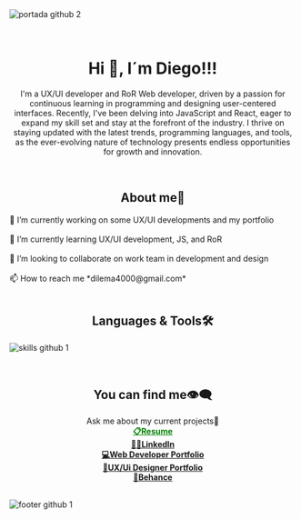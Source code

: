 </br></br>
![portada github 2](https://github.com/DIGORACCOON4279/DIGORACCOON4279/assets/88150970/b9a84d56-5350-436d-9c01-a030581be6e8)

</br>
<div aling="center">
    <h1 align="center"><b>Hi 👋, I´m Diego!!!</b></h1>
<p align="center">I'm a UX/UI developer and RoR Web developer, driven by a passion for continuous learning in programming and designing user-centered interfaces. Recently, I've been delving into JavaScript and React, eager to expand my skill set and stay at the forefront of the industry. I thrive on staying updated with the latest trends, programming languages, and tools, as the ever-evolving nature of technology presents endless opportunities for growth and innovation.

</p>
</div>
</br>

<div align="center">
    <h2><b>About me🧒</b></h2>
    <div align="left">
        🔭 I’m currently working on some UX/UI developments and my portfolio </br></br>
        🌱 I’m currently learning UX/UI development, JS, and RoR </br></br>
        👯 I’m looking to collaborate on work team in development and design </br></br>
        📫 How to reach me *dilema4000@gmail.com*
    </div>
</div>

</br>

<h2 align="center"><b>Languages & Tools🛠</b></h2>

![skills github 1](https://github.com/DIGORACCOON4279/DIGORACCOON4279/assets/88150970/ad1e5ce1-c493-44b8-bea1-49eeccf9be01)

</br>

<div align="center">
    <h2><b>You can find me👁‍🗨</b></h2>
        Ask me about my current projects💬</br>
        <a style="color:green;" href="https://github.com/user-attachments/files/16515548/Resume.-.Diego.Marin.pdf">
            <b>📋Resume</b>
        </a> </br>
        <a href="https://www.linkedin.com/in/diegomarinmora/">
            <b>👨‍🎓LinkedIn</b>
        </a> </br>
          <a href="https://portfolioraccoon.netlify.app/">
             <b>💻Web Developer Portfolio</b>
         </a></br>
         <a href="https://design-portfolio-smoky.vercel.app/">
             <b>🎫UX/Ui Designer Portfolio</b>
         </a></br>
         <a href="https://www.behance.net/diegomarin21">
             <b>🎨Behance</b>
         </a></br>
    
 </div>

 
</br>  

![footer github 1](https://github.com/DIGORACCOON4279/DIGORACCOON4279/assets/88150970/34713c3e-9213-4309-80c0-7130733973f2)
